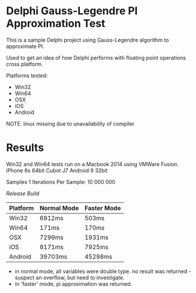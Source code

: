 #  Delphi Gauss-Legendre PI Approximation Test 

This is a sample Delphi project using Gauss-Legendre algorithm to approximate PI.

Used to get an idea of how Delphi performs with floating point operations cross platform.

Platforms tested:
- Win32
- Win64
- OSX
- iOS
- Android

NOTE: linux missing due to unavailability of compiler

# Results

Win32 and Win64 tests run on a Macbook 2014 using VMWare Fusion.
iPhone 6s 64bit
Cubot J7 Android 9 32bit

Samples 1
Iterations Per Sample: 10 000 000

*Release Build*


|Platform| Normal Mode  | Faster Mode |
|---|---|---|
| Win32 |  6912ms |   503ms|
| Win64 |  171ms  |   170ms|
| OSX | 7299ms |   1931ms|
| iOS |  8171ms |   7925ms|
| Android |  39703ms |  45298ms|

* in normal mode, all variables were double type. no result was returned - suspect an overflow, but need to investigate.
* in 'faster' mode, pi approximation was returned.